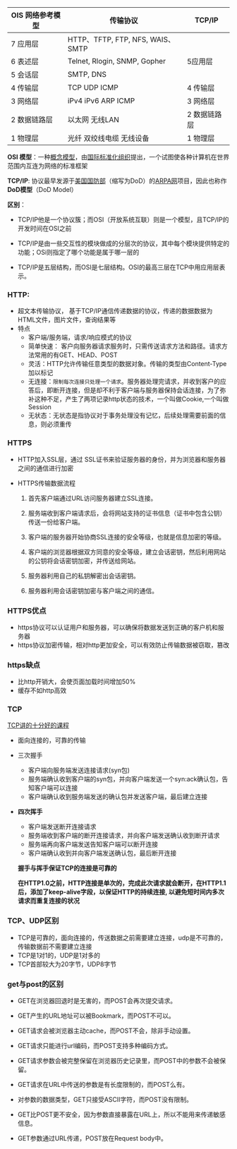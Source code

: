 | OIS 网络参考模型 | 传输协议                         | TCP/IP       |
| ---------------- | -------------------------------- | ------------ |
| 7 应用层         | HTTP、TFTP, FTP, NFS, WAIS、SMTP |              |
| 6 表述层         | Telnet, Rlogin, SNMP, Gopher     | 5应用层      |
| 5 会话层         | SMTP, DNS                        |              |
| 4 传输层         | TCP UDP ICMP                     | 4 传输层     |
| 3 网络层         | iPv4 iPv6 ARP ICMP               | 3 网络层     |
| 2 数据链路层     | 以太网 无线LAN                   | 2 数据链路层 |
| 1 物理层         | 光纤 双绞线电缆 无线设备         | 1 物理层     |

**OSI 模型**：一种[概念模型](https://zh.wikipedia.org/wiki/概念模型)，由[国际标准化组织](https://zh.wikipedia.org/wiki/国际标准化组织)提出，一个试图使各种计算机在世界范围内互连为网络的标准框架 

**TCP/IP**: 协议最早发源于[美国国防部](https://zh.wikipedia.org/wiki/美国国防部)（缩写为DoD）的[ARPA网](https://zh.wikipedia.org/wiki/ARPA网)项目，因此也称作**DoD模型**（DoD Model）

**区别**：

* TCP/IP他是一个协议簇；而OSI（开放系统互联）则是一个模型，且TCP/IP的开发时间在OSI之前

* TCP/IP是由一些交互性的模块做成的分层次的协议，其中每个模块提供特定的功能；OSi则指定了哪个功能是属于哪一层的

* TCP/IP是五层结构，而OSI是七层结构。OSI的最高三层在TCP中用应用层表示。



### HTTP: 

* 超文本传输协议， 基于TCP/IP通信传递数据的协议，传递的数据数据为HTML文件，图片文件，查询结果等
* 特点
  * 客户端/服务端，请求/响应模式的协议
  * 简单快速： 客户向服务器请求服务时，只需传送请求方法和路径。请求方法常用的有GET、HEAD、POST
  * 灵活：HTTP允许传输任意类型的数据对象。传输的类型由Content-Type加以标记
  * 无连接：`限制每次连接只处理一个请求`。服务器处理完请求，并收到客户的应答后，即断开连接，但是却不利于客户端与服务器保持会话连接，为了弥补这种不足，产生了两项记录http状态的技术，一个叫做Cookie,一个叫做Session
  * 无状态：无状态是指协议对于事务处理没有记忆，后续处理需要前面的信息，则必须重传



### HTTPS

* HTTP加入SSL层，通过 SSL证书来验证服务器的身份，并为浏览器和服务器之间的通信进行加密

* HTTPS传输数据流程

  1. 首先客户端通过URL访问服务器建立SSL连接。

  2. 服务端收到客户端请求后，会将网站支持的证书信息（证书中包含公钥）传送一份给客户端。

  3. 客户端的服务器开始协商SSL连接的安全等级，也就是信息加密的等级。

  4. 客户端的浏览器根据双方同意的安全等级，建立会话密钥，然后利用网站的公钥将会话密钥加密，并传送给网站。

  5. 服务器利用自己的私钥解密出会话密钥。

  6. 服务器利用会话密钥加密与客户端之间的通信。

### HTTPS优点

* https协议可以认证用户和服务器，可以确保将数据发送到正确的客户机和服务器
* https协议加密传输，相对http更加安全，可以有效防止传输数据被窃取，篡改

### https缺点

* 比http开销大，会使页面加载时间增加50%
* 缓存不如http高效



### TCP 

[TCP讲的十分好的课程](https://www.bilibili.com/video/BV1ai4y1s7sG)

* 面向连接的，可靠的传输

* 三次握手

  * 客户端向服务端发送连接请求(syn包)
  * 服务端确认收到客户端的syn包，并向客户端发送一个syn:ack确认包，告知客户端可以连接
  * 客户端确认收到服务端发送的确认包并发送客户端，最后建立连接

* **四次挥手**

  * 客户端发送断开连接请求
  * 服务端收到客户端的断开连接请求，并向客户端发送确认收到断开请求
  * 服务端再向客户端发送告知客户端可以断开连接
  * 客户端确认收到并向客户端发送确认包，最后断开连接

  **握手与挥手保证TCP的连接是可靠的**

  **在HTTP1.0之前，HTTP连接是单次的，完成此次请求就会断开，在HTTP1.1后，添加了keep-alive字段，以保证HTTP的持续连接, 以避免短时间内多次请求而重复连接的状况**



### TCP、UDP区别

* TCP是可靠的，面向连接的，传送数据之前需要建立连接，udp是不可靠的，传输数据前不需要建立连接
* TCP是1对1的，UDP是1对多的
* TCP首部较大为20字节，UDP8字节



### get与post的区别

* GET在浏览器回退时是无害的，而POST会再次提交请求。

* GET产生的URL地址可以被Bookmark，而POST不可以。

* GET请求会被浏览器主动cache，而POST不会，除非手动设置。

* GET请求只能进行url编码，而POST支持多种编码方式。

* GET请求参数会被完整保留在浏览器历史记录里，而POST中的参数不会被保留。

* GET请求在URL中传送的参数是有长度限制的，而POST么有。

* 对参数的数据类型，GET只接受ASCII字符，而POST没有限制。

* GET比POST更不安全，因为参数直接暴露在URL上，所以不能用来传递敏感信息。

* GET参数通过URL传递，POST放在Request body中。
